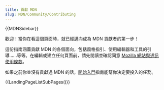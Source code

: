 ```yaml
---
title: 貢獻 MDN
slug: MDN/Community/Contributing
---
```


{{MDNSidebar}}

歡迎！當你在看這個頁面時，就已經邁向成為 MDN 貢獻者的第一步！

這份指南涵蓋貢獻 MDN 的各個面向，包括風格指引、使用編輯器和工具的引導……等等。在編輯或建立任何頁面前，請先閱讀並確認同意 [Mozilla 網站與通訊使用條款](https://www.mozilla.org/zh-TW/about/legal/terms/mozilla/)。

如果之前你並沒有貢獻過 MDN 的話，[開始入門](/zh-TW/docs/MDN/Community/Contributing/Getting_started)指南能幫你決定要投入的任務。

{{LandingPageListSubPages()}}
